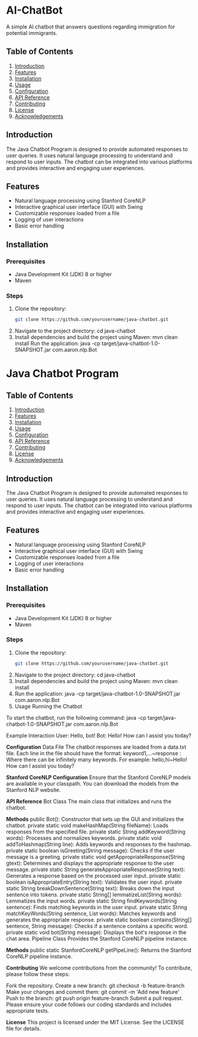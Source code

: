 # AI-ChatBot
A simple AI chatbot that answers questions regarding immigration for potential immigrants.

## Table of Contents
1. [Introduction](#introduction)
2. [Features](#features)
3. [Installation](#installation)
4. [Usage](#usage)
5. [Configuration](#configuration)
6. [API Reference](#api-reference)
7. [Contributing](#contributing)
8. [License](#license)
9. [Acknowledgements](#acknowledgements)

## Introduction
The Java Chatbot Program is designed to provide automated responses to user queries. It uses natural language processing to understand and respond to user inputs. The chatbot can be integrated into various platforms and provides interactive and engaging user experiences.

## Features
- Natural language processing using Stanford CoreNLP
- Interactive graphical user interface (GUI) with Swing
- Customizable responses loaded from a file
- Logging of user interactions
- Basic error handling

## Installation
### Prerequisites
- Java Development Kit (JDK) 8 or higher
- Maven

### Steps
1. Clone the repository:
   ```bash
   git clone https://github.com/yourusername/java-chatbot.git
2. Navigate to the project directory:
   cd java-chatbot
3. Install dependencies and build the project using Maven:
   mvn clean install
Run the application:
   java -cp target/java-chatbot-1.0-SNAPSHOT.jar com.aaron.nlp.Bot

# Java Chatbot Program

## Table of Contents
1. [Introduction](#introduction)
2. [Features](#features)
3. [Installation](#installation)
4. [Usage](#usage)
5. [Configuration](#configuration)
6. [API Reference](#api-reference)
7. [Contributing](#contributing)
8. [License](#license)
9. [Acknowledgements](#acknowledgements)

## Introduction
The Java Chatbot Program is designed to provide automated responses to user queries. It uses natural language processing to understand and respond to user inputs. The chatbot can be integrated into various platforms and provides interactive and engaging user experiences.

## Features
- Natural language processing using Stanford CoreNLP
- Interactive graphical user interface (GUI) with Swing
- Customizable responses loaded from a file
- Logging of user interactions
- Basic error handling

## Installation
### Prerequisites
- Java Development Kit (JDK) 8 or higher
- Maven

### Steps
1. Clone the repository:
   ```bash
   git clone https://github.com/yourusername/java-chatbot.git
2. Navigate to the project directory:
   cd java-chatbot
3. Install dependencies and build the project using Maven:
   mvn clean install
4. Run the application:
   java -cp target/java-chatbot-1.0-SNAPSHOT.jar com.aaron.nlp.Bot
5. Usage
   Running the Chatbot

To start the chatbot, run the following command:
java -cp target/java-chatbot-1.0-SNAPSHOT.jar com.aaron.nlp.Bot

Example Interaction
User: Hello, bot!
Bot: Hello! How can I assist you today?

**Configuration**
Data File
The chatbot responses are loaded from a data.txt file. Each line in the file should have the format:
keyword1,...~response : Where there can be infinitely many keywords.
For example:
hello,hi~Hello! How can I assist you today?

**Stanford CoreNLP Configuration**
Ensure that the Stanford CoreNLP models are available in your classpath. You can download the models from the Stanford NLP website.

**API Reference**
Bot Class
The main class that initializes and runs the chatbot.

**Methods**
public Bot(): Constructor that sets up the GUI and initializes the chatbot.
private static void makeHashMap(String fileName): Loads responses from the specified file.
private static String addKeyword(String words): Processes and normalizes keywords.
private static void addToHashmap(String line): Adds keywords and responses to the hashmap.
private static boolean isGreeting(String message): Checks if the user message is a greeting.
private static void getAppropriateResponse(String gtext): Determines and displays the appropriate response to the user message.
private static String generateAppropriateResponse(String text): Generates a response based on the processed user input.
private static boolean isAppropriateEntry(String text): Validates the user input.
private static String breakDownSentence(String text): Breaks down the input sentence into tokens.
private static String[] lemmatizeList(String words): Lemmatizes the input words.
private static String findKeywords(String sentence): Finds matching keywords in the user input.
private static String matchKeyWords(String sentence, List<String> words): Matches keywords and generates the appropriate response.
private static boolean contains(String[] sentence, String message): Checks if a sentence contains a specific word.
private static void bot(String message): Displays the bot's response in the chat area.
Pipeline Class
Provides the Stanford CoreNLP pipeline instance.

**Methods**
public static StanfordCoreNLP getPipeLine(): Returns the Stanford CoreNLP pipeline instance.

**Contributing**
We welcome contributions from the community! To contribute, please follow these steps:

Fork the repository.
Create a new branch:
git checkout -b feature-branch
Make your changes and commit them:
git commit -m 'Add new feature'
Push to the branch:
git push origin feature-branch
Submit a pull request.
Please ensure your code follows our coding standards and includes appropriate tests.

**License**
This project is licensed under the MIT License. See the LICENSE file for details.
